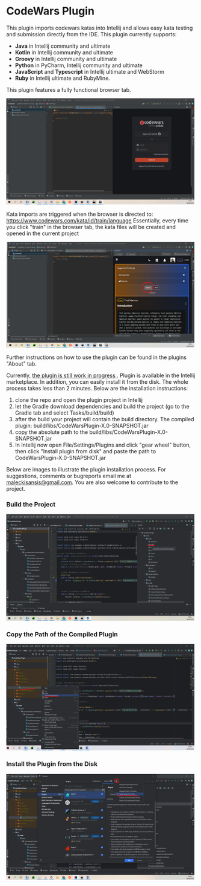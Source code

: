 # CodeWars Plugin

This plugin imports codewars katas into Intellij and allows easy kata testing and submission directly from the IDE.
This plugin currently supports:
+ **Java** in Intellij community and ultimate
+ **Kotlin** in Intellij community and ultimate
+ **Groovy** in Intellij community and ultimate
+ **Python** in PyCharm, Intellij community and ultimate
+ **JavaScript** and **Typescript** in Intellij ultimate and WebStorm
+ **Ruby** in Intellij ultimate and RubyMine.


This plugin features a fully functional browser tab. 


<img src="images/1.png" alt="login" width="500">

Kata imports are triggered when the browser is directed to: https://www.codewars.com/kata/id/train/language
Essentially, every time you click "train" in the browser tab, the kata files will be created and opened in the current project

<img src="images/2.png" alt="train" width="500">

Further instructions on how to use the plugin can be found in the plugins "About" tab.

Currently, <u> the plugin is still work in progress </u>. Plugin is available in the Intellij marketplace. In addition, you can easily install it from the disk. The whole process takes less than 2 minutes.
Below are the installation instructions:

1. clone the repo and open the plugin project in Intellij
2. let the Gradle download dependencies and build the project (go to the Gradle tab and select Tasks/build/build)
3. after the build your project will contain the build directory. The compiled plugin: build/libs/CodeWarsPlugin-X.0-SNAPSHOT.jar
4. copy the absolute path to the build/libs/CodeWarsPlugin-X.0-SNAPSHOT.jar
5. In Intellij now open File/Settings/Plugins and click "gear wheel" button, then click "Install plugin from disk" and paste the path to CodeWarsPlugin-X.0-SNAPSHOT.jar

Below are images to illustrate the plugin installation process.
For suggestions, comments or bugreports email me at maleckisansis@gmail.com.
You are also welcome to contribute to the project.


### Build the Project
<img src="images/3.png" alt="build" width="500">
<br>

### Copy the Path of the Compiled Plugin
<img src="images/4.png" alt="copy path" width="500">
<br>

### Install the Plugin from the Disk 
<img src="images/5.png" alt="install" width="500">







